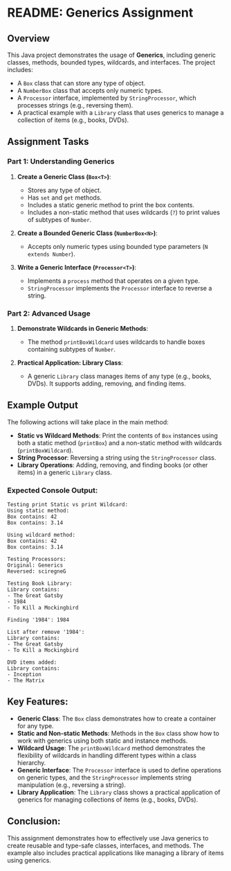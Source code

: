# README: Generics Assignment

## Overview
This Java project demonstrates the usage of **Generics**, including generic classes, methods, bounded types, wildcards, and interfaces. The project includes:
- A `Box` class that can store any type of object.
- A `NumberBox` class that accepts only numeric types.
- A `Processor` interface, implemented by `StringProcessor`, which processes strings (e.g., reversing them).
- A practical example with a `Library` class that uses generics to manage a collection of items (e.g., books, DVDs).

## Assignment Tasks

### Part 1: Understanding Generics
1. **Create a Generic Class (`Box<T>`)**:
    - Stores any type of object.
    - Has `set` and `get` methods.
    - Includes a static generic method to print the box contents.
    - Includes a non-static method that uses wildcards (`?`) to print values of subtypes of `Number`.

2. **Create a Bounded Generic Class (`NumberBox<N>`)**:
    - Accepts only numeric types using bounded type parameters (`N extends Number`).

3. **Write a Generic Interface (`Processor<T>`)**:
    - Implements a `process` method that operates on a given type.
    - `StringProcessor` implements the `Processor` interface to reverse a string.

### Part 2: Advanced Usage
1. **Demonstrate Wildcards in Generic Methods**:
    - The method `printBoxWildcard` uses wildcards to handle boxes containing subtypes of `Number`.

2. **Practical Application: Library Class**:
    - A generic `Library` class manages items of any type (e.g., books, DVDs). It supports adding, removing, and finding items.

## Example Output

The following actions will take place in the main method:
- **Static vs Wildcard Methods**: Print the contents of `Box` instances using both a static method (`printBox`) and a non-static method with wildcards (`printBoxWildcard`).
- **String Processor**: Reversing a string using the `StringProcessor` class.
- **Library Operations**: Adding, removing, and finding books (or other items) in a generic `Library` class.

### Expected Console Output:

```
Testing print Static vs print Wildcard:
Using static method:
Box contains: 42
Box contains: 3.14

Using wildcard method:
Box contains: 42
Box contains: 3.14

Testing Processors:
Original: Generics
Reversed: sciregneG

Testing Book Library:
Library contains:
- The Great Gatsby
- 1984
- To Kill a Mockingbird

Finding '1984': 1984

List after remove '1984':
Library contains:
- The Great Gatsby
- To Kill a Mockingbird

DVD items added:
Library contains:
- Inception
- The Matrix
```

## Key Features:
- **Generic Class**: The `Box` class demonstrates how to create a container for any type.
- **Static and Non-static Methods**: Methods in the `Box` class show how to work with generics using both static and instance methods.
- **Wildcard Usage**: The `printBoxWildcard` method demonstrates the flexibility of wildcards in handling different types within a class hierarchy.
- **Generic Interface**: The `Processor` interface is used to define operations on generic types, and the `StringProcessor` implements string manipulation (e.g., reversing a string).
- **Library Application**: The `Library` class shows a practical application of generics for managing collections of items (e.g., books, DVDs).

## Conclusion:
This assignment demonstrates how to effectively use Java generics to create reusable and type-safe classes, interfaces, and methods. The example also includes practical applications like managing a library of items using generics.

